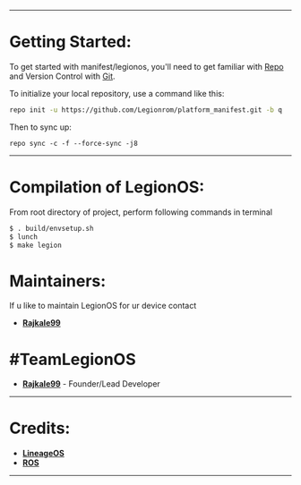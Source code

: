 ---------------------------------------------------------------------------------------
 Getting Started:
 ==============

To get started with manifest/legionos, you'll need to get familiar with [Repo](https://source.android.com/source/using-repo.html) and Version Control with [Git](https://source.android.com/source/version-control.html).

To initialize your local repository, use a command like this:

```bash
repo init -u https://github.com/Legionrom/platform_manifest.git -b q

```

Then to sync up:

```
repo sync -c -f --force-sync -j8
```

---------------------------------------------------------------------------------------
 Compilation of  LegionOS:
 ==================

From root directory of project, perform following commands in terminal

```bash
$ . build/envsetup.sh
$ lunch
$ make legion
```


 Maintainers:
 ================

 If u like to maintain LegionOS for ur device contact
 * [**Rajkale99**](https://t.me/rajkale99)
 

 #TeamLegionOS
 ===============

 * [**Rajkale99**](https://t.me/rajkale99) - Founder/Lead Developer
 
---------------------------------------------------------------------------------------
 Credits:
 =======

 * [**LineageOS**](https://github.com/LineageOS)
 * [**ROS**](https://github.com/RevengeOS)

---------------------------------------------------------------------------------------
